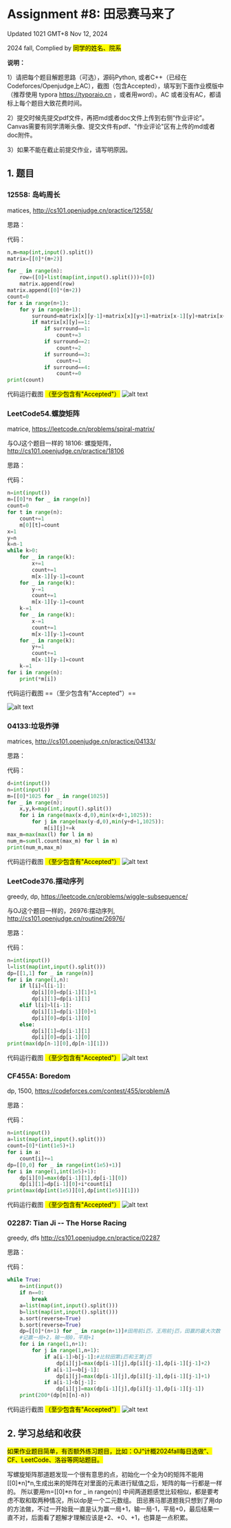 # Assignment #8: 田忌赛马来了

Updated 1021 GMT+8 Nov 12, 2024

2024 fall, Complied by <mark>同学的姓名、院系</mark>



**说明：**

1）请把每个题目解题思路（可选），源码Python, 或者C++（已经在Codeforces/Openjudge上AC），截图（包含Accepted），填写到下面作业模版中（推荐使用 typora https://typoraio.cn ，或者用word）。AC 或者没有AC，都请标上每个题目大致花费时间。

2）提交时候先提交pdf文件，再把md或者doc文件上传到右侧“作业评论”。Canvas需要有同学清晰头像、提交文件有pdf、"作业评论"区有上传的md或者doc附件。

3）如果不能在截止前提交作业，请写明原因。



## 1. 题目

### 12558: 岛屿周⻓

matices, http://cs101.openjudge.cn/practice/12558/ 

思路：



代码：

```python
n,m=map(int,input().split())
matrix=[[0]*(m+2)]

for _ in range(n):
    row=([0]+list(map(int,input().split()))+[0])
    matrix.append(row)
matrix.append([0]*(m+2))
count=0
for x in range(n+1):
    for y in range(m+1):
        surround=matrix[x][y-1]+matrix[x][y+1]+matrix[x-1][y]+matrix[x+1][y]
        if matrix[x][y]==1:
            if surround==1:
                count+=3
            if surround==2:
                count+=2
            if surround==3:
                count+=1
            if surround==4:
                count+=0
print(count)
```



代码运行截图 <mark>（至少包含有"Accepted"）</mark>
![alt text](image.png)




### LeetCode54.螺旋矩阵

matrice, https://leetcode.cn/problems/spiral-matrix/

与OJ这个题目一样的 18106: 螺旋矩阵，http://cs101.openjudge.cn/practice/18106

思路：



代码：

```python
n=int(input())
m=[[0]*n for _ in range(n)]
count=0
for t in range(n):
    count+=1
    m[0][t]=count
x=1
y=n
k=n-1
while k>0:
    for _ in range(k):
        x+=1
        count+=1
        m[x-1][y-1]=count
    for _ in range(k):
        y-=1
        count+=1
        m[x-1][y-1]=count
    k-=1
    for _ in range(k):
        x-=1
        count+=1
        m[x-1][y-1]=count
    for _ in range(k):
        y+=1
        count+=1
        m[x-1][y-1]=count
    k-=1
for i in range(n):
    print(*m[i])
```



代码运行截图 ==（至少包含有"Accepted"）==

![alt text](image-1.png)




### 04133:垃圾炸弹

matrices, http://cs101.openjudge.cn/practice/04133/

思路：



代码：

```python
d=int(input())
n=int(input())
m=[[0]*1025 for _ in range(1025)]
for _ in range(n):
    x,y,k=map(int,input().split())
    for i in range(max(x-d,0),min(x+d+1,1025)):
        for j in range(max(y-d,0),min(y+d+1,1025)):
            m[i][j]+=k
max_m=max(max(l) for l in m)
num_m=sum(l.count(max_m) for l in m)
print(num_m,max_m)

```



代码运行截图 <mark>（至少包含有"Accepted"）</mark>
![alt text](image-2.png)




### LeetCode376.摆动序列

greedy, dp, https://leetcode.cn/problems/wiggle-subsequence/

与OJ这个题目一样的，26976:摆动序列, http://cs101.openjudge.cn/routine/26976/

思路：



代码：

```python
n=int(input())
l=list(map(int,input().split()))
dp=[[1,1] for _ in range(n)]
for i in range(1,n):
    if l[i]<l[i-1]:
        dp[i][0]=dp[i-1][1]+1
        dp[i][1]=dp[i-1][1]
    elif l[i]>l[i-1]:
        dp[i][1]=dp[i-1][0]+1
        dp[i][0]=dp[i-1][0]
    else:
        dp[i][1]=dp[i-1][1]
        dp[i][0]=dp[i-1][0]
print(max(dp[n-1][0],dp[n-1][1]))
```



代码运行截图 <mark>（至少包含有"Accepted"）</mark>
![alt text](image-3.png)




### CF455A: Boredom

dp, 1500, https://codeforces.com/contest/455/problem/A

思路：



代码：

```python
n=int(input())
a=list(map(int,input().split()))
count=[0]*(int(1e5)+1)
for i in a:
    count[i]+=1
dp=[[0,0] for _ in range(int(1e5)+1)]
for i in range(1,int(1e5)+1):
    dp[i][0]=max(dp[i-1][1],dp[i-1][0])
    dp[i][1]=dp[i-1][0]+i*count[i]
print(max(dp[int(1e5)][0],dp[int(1e5)][1]))
```



代码运行截图 <mark>（至少包含有"Accepted"）</mark>
![alt text](image-4.png)




### 02287: Tian Ji -- The Horse Racing

greedy, dfs http://cs101.openjudge.cn/practice/02287

思路：



代码：

```python
while True:
    n=int(input())
    if n==0:
        break
    a=list(map(int,input().split()))
    b=list(map(int,input().split()))
    a.sort(reverse=True)
    b.sort(reverse=True)
    dp=[[0]*(n+1) for _ in range(n+1)]#田用前i匹，王用前j匹，田赢的最大次数
    #记赢一局+2，输一局0，平局+1
    for i in range(1,n+1):
        for j in range(1,n+1):
            if a[i-1]>b[j-1]:#比较田第i匹和王第j匹
                dp[i][j]=max(dp[i-1][j],dp[i][j-1],dp[i-1][j-1]+2)
            if a[i-1]==b[j-1]:
                dp[i][j]=max(dp[i-1][j],dp[i][j-1],dp[i-1][j-1]+1)
            if a[i-1]<b[j-1]:
                dp[i][j]=max(dp[i-1][j],dp[i][j-1],dp[i-1][j-1])
    print(200*(dp[n][n]-n))
```



代码运行截图 <mark>（至少包含有"Accepted"）</mark>
![alt text](image-5.png)




## 2. 学习总结和收获

<mark>如果作业题目简单，有否额外练习题目，比如：OJ“计概2024fall每日选做”、CF、LeetCode、洛谷等网站题目。</mark>

写螺旋矩阵那道题发现一个很有意思的点，初始化一个全为0的矩阵不能用[[0]*n]*n,生成出来的矩阵在对里面的元素进行赋值之后，矩阵的每一行都是一样的。
所以要用m=[[0]*n for _ in range(n)]
中间两道题感觉比较相似，都是要考虑不取和取两种情况，所以dp是一个二元数组。
田忌赛马那道题我只想到了用dp的方法做，不过一开始我一直是认为赢一局+1，输一局-1，平局+0，最后结果一直不对，后面看了题解才理解应该是+2、+0、+1，也算是一点积累。





